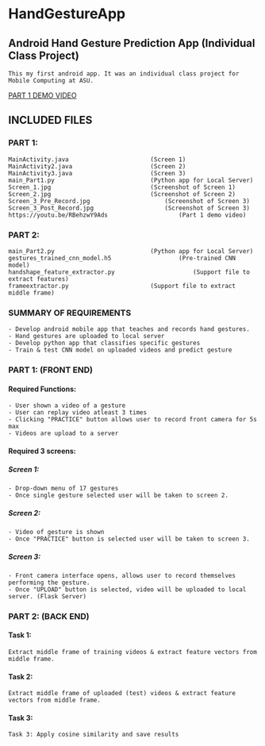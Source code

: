# HandGestureApp
## Android Hand Gesture Prediction App (Individual Class Project)
```
This my first android app. It was an individual class project for Mobile Computing at ASU.
```
[PART 1 DEMO VIDEO](https://youtu.be/RBehzwY9Ads)
## INCLUDED FILES
### PART 1:
```
MainActivity.java 			            (Screen 1)
MainActivity2.java			            (Screen 2)
MainActivity3.java			            (Screen 3)
main_Part1.py				            (Python app for Local Server)
Screen_1.jpg				            (Screenshot of Screen 1)
Screen_2.jpg				            (Screenshot of Screen 2)
Screen_3_Pre_Record.jpg			            (Screenshot of Screen 3)
Screen_3_Post_Record.jpg		            (Screenshot of Screen 3)
https://youtu.be/RBehzwY9Ads		            (Part 1 demo video)
```

### PART 2:
```
main_Part2.py				            (Python app for Local Server)
gestures_trained_cnn_model.h5		            (Pre-trained CNN model)
handshape_feature_extractor.py	                    (Support file to extract features)
frameextractor.py			            (Support file to extract middle frame)
```

### SUMMARY OF REQUIREMENTS
```
- Develop android mobile app that teaches and records hand gestures.
- Hand gestures are uploaded to local server
- Develop python app that classifies specific gestures
- Train & test CNN model on uploaded videos and predict gesture
```
### PART 1: (FRONT END)
#### Required Functions:
```
- User shown a video of a gesture
- User can replay video atleast 3 times
- Clicking "PRACTICE" button allows user to record front camera for 5s max
- Videos are upload to a server
```
#### Required 3 screens:
##### Screen 1:
```
- Drop-down menu of 17 gestures 
- Once single gesture selected user will be taken to screen 2.
```  
##### Screen 2: 
```
- Video of gesture is shown
- Once "PRACTICE" button is selected user will be taken to screen 3.
```  
##### Screen 3: 
```
- Front camera interface opens, allows user to record themselves performing the gesture.
- Once "UPLOAD" button is selected, video will be uploaded to local server. (Flask Server)
```

### PART 2: (BACK END)
#### Task 1: 
```
Extract middle frame of training videos & extract feature vectors from middle frame.
```
#### Task 2: 
```
Extract middle frame of uploaded (test) videos & extract feature vectors from middle frame.
```
#### Task 3:
```
Task 3: Apply cosine similarity and save results
```

